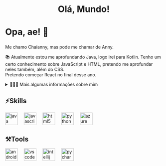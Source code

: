 <h1 align="center">Olá, Mundo!
<h1 align="left">Opa, ae! 👋</h1>

###

<p align="left">Me chamo Chaianny, mas pode me chamar de Anny.</p>



<p align="left">📚 Atualmente estou me aprofundando Java, logo irei para Kotlin. Tenho um certo conhecimento sobre JavaScript e HTML, pretendo me aprofundar neles também, além do CSS.<br>Pretendo começar React no final desse ano.
<!-- Dropdown -->
<details>
  <summary>👩🏽‍💻 Mais algumas informações sobre mim</summary>
<p>
  
</p>
  - 💬 Oi, moro atualmente no Brasil. Tenho interesse em Front e Back end, sou apaixonada por Astronomia, filmes de ficção cientifica, jogos eletronicos e gastronomia. 
</details>

<p>
  
</p>
<h2 align="left"> ⚡<b></b>Skills</h2></b>

<div align="left">
  <img src="https://cdn.jsdelivr.net/gh/devicons/devicon/icons/java/java-original.svg" height="40" alt="java logo"  />
  <img width="12" />
  <img src="https://cdn.jsdelivr.net/gh/devicons/devicon/icons/javascript/javascript-original.svg" height="40" alt="javascript logo"  />
  <img width="12" />
  <img src="https://cdn.jsdelivr.net/gh/devicons/devicon/icons/html5/html5-original.svg" height="40" alt="html5 logo"  />
  <img width="12" />
  <img src="https://cdn.jsdelivr.net/gh/devicons/devicon/icons/python/python-original.svg" height="40" alt="python logo"  />
  <img width="12" />
  <img src="https://cdn.jsdelivr.net/gh/devicons/devicon/icons/azure/azure-original.svg" height="40" alt="azure logo"  />
  <img width="12" />
  
###
</div>
<h2 align="left"> ⚒️<b></b>Tools</h2></b>
    <p>
      
  <img src="https://cdn.jsdelivr.net/gh/devicons/devicon/icons/androidstudio/androidstudio-original.svg" height="40" alt="androidstudio logo"  />
  <img width="12" />
  <img src="https://cdn.jsdelivr.net/gh/devicons/devicon/icons/vscode/vscode-original.svg" height="40" alt="vscode logo"  />
  <img width="12" />
  <img src="https://cdn.jsdelivr.net/gh/devicons/devicon/icons/intellij/intellij-original.svg" height="40" alt="intellij logo"  />
  <img width="12" />
  <img src="https://cdn.jsdelivr.net/gh/devicons/devicon/icons/pycharm/pycharm-original.svg" height="40" alt="pycharm logo"  />
